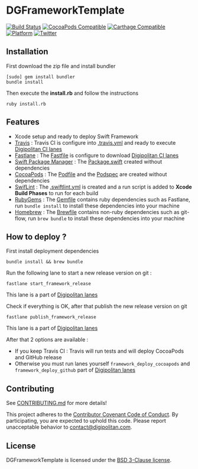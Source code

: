 DGFrameworkTemplate
=================================

[![Build Status](https://travis-ci.org/Digipolitan/framework-swift-template.svg?branch=master)](https://travis-ci.org/Digipolitan/framework-swift-template)
[![CocoaPods Compatible](https://img.shields.io/cocoapods/v/DGFrameworkTemplate.svg)](https://img.shields.io/cocoapods/v/DGFrameworkTemplate.svg)
[![Carthage Compatible](https://img.shields.io/badge/Carthage-compatible-4BC51D.svg?style=flat)](https://github.com/Carthage/Carthage)
[![Platform](https://img.shields.io/cocoapods/p/DGFrameworkTemplate.svg?style=flat)](http://cocoadocs.org/docsets/DGFrameworkTemplate)
[![Twitter](https://img.shields.io/badge/twitter-@Digipolitan-blue.svg?style=flat)](http://twitter.com/Digipolitan)

## Installation

First download the zip file and install bundler

```Shell
[sudo] gem install bundler
bundle install
```

Then execute the **install.rb** and follow the instructions

```Shell
ruby install.rb
```

## Features

* Xcode setup and ready to deploy Swift Framework
* [Travis](https://travis-ci.org) : Travis CI is configure into [.travis.yml](.travis.yml) and ready to execute [Digipolitan CI lanes](https://github.com/Digipolitan/fastlane-ios-ci-framework)
* [Fastlane](https://fastlane.tools/) : The [Fastfile](fastlane/Fastfile) is configure to download [Digipolitan CI lanes](https://github.com/Digipolitan/fastlane-ios-ci-framework)
* [Swift Package Manager](https://github.com/apple/swift-package-manager) : The [Package.swift](Package.swift) created without dependencies
* [CocoaPods](https://cocoapods.org/) : The [Podfile](Podfile) and the [Podspec](DGFrameworkTemplate.podspec) are created without dependencies
* [SwifLint](https://github.com/realm/SwiftLint) : The [.swiftlint.yml](.swiftlint.yml) is created and a run script is added to **Xcode Build Phases** to run for each build
* [RubyGems](https://rubygems.org/) : The [Gemfile](Gemfile) contains ruby dependencies such as Fastlane, run `bundle install` to install these dependencies into your machine
* [Homebrew](http://brew.sh/index_fr.html) : The [Brewfile](Brewfile) contains non-ruby dependencies such as git-flow, run `brew bundle` to install these dependencies into your machine

## How to deploy ?

First install deployment dependencies
```shell
bundle install && brew bundle
```

Run the following lane to start a new release version on git :
```shell
fastlane start_framework_release
```
This lane is a part of [Digipolitan lanes](https://github.com/Digipolitan/fastlane-ios-framework)

Check if everything is OK, after that publish the new release version on git
```shell
fastlane publish_framework_release
```
This lane is a part of [Digipolitan lanes](https://github.com/Digipolitan/fastlane-ios-framework)

After that 2 options are available :
- If you keep Travis CI : Travis will run tests and will deploy CocoaPods and GitHub release
- Otherwise you must run lanes yourself `framework_deploy_cocoapods` and `framework_deploy_github` part of [Digipolitan lanes](https://github.com/Digipolitan/fastlane-ios-framework)


## Contributing

See [CONTRIBUTING.md](CONTRIBUTING.md) for more details!

This project adheres to the [Contributor Covenant Code of Conduct](CODE_OF_CONDUCT.md).
By participating, you are expected to uphold this code. Please report
unacceptable behavior to [contact@digipolitan.com](mailto:contact@digipolitan.com).

## License

DGFrameworkTemplate is licensed under the [BSD 3-Clause license](LICENSE).
